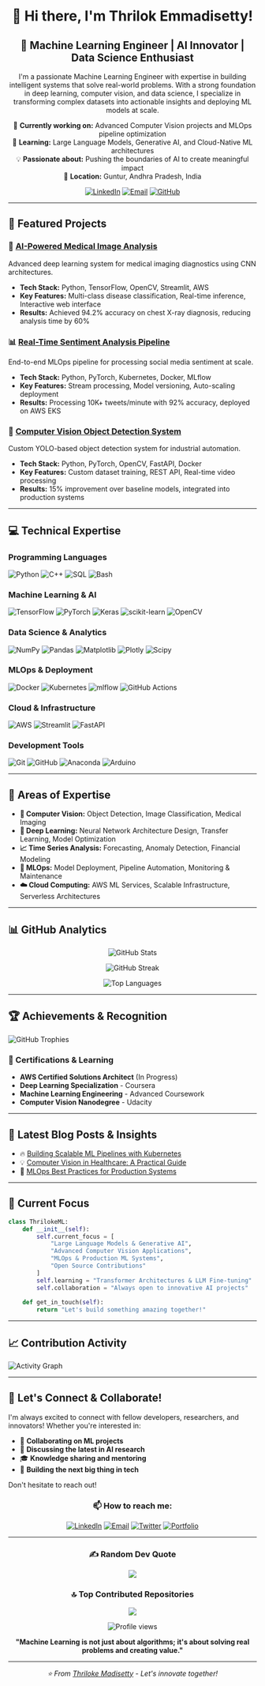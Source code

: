 <div align="center">

# 👋 Hi there, I'm Thrilok Emmadisetty!

## 💫 Machine Learning Engineer | AI Innovator | Data Science Enthusiast

I'm a passionate Machine Learning Engineer with expertise in building intelligent systems that solve real-world problems. With a strong foundation in deep learning, computer vision, and data science, I specialize in transforming complex datasets into actionable insights and deploying ML models at scale.

🔭 **Currently working on:** Advanced Computer Vision projects and MLOps pipeline optimization  
🌱 **Learning:** Large Language Models, Generative AI, and Cloud-Native ML architectures  
💡 **Passionate about:** Pushing the boundaries of AI to create meaningful impact  
📍 **Location:** Guntur, Andhra Pradesh, India

[![LinkedIn](https://img.shields.io/badge/LinkedIn-%230077B5.svg?logo=linkedin&logoColor=white)](https://www.linkedin.com/in/thrilokemmadisetty/) [![Email](https://img.shields.io/badge/Email-D14836?logo=gmail&logoColor=white)](mailto:thrilokemmadisetty@protonmail.com) [![GitHub](https://img.shields.io/badge/GitHub-181717?logo=github&logoColor=white)](https://github.com/Thrilok28021996)

</div>

---

## 🚀 Featured Projects

### 🤖 [AI-Powered Medical Image Analysis](https://github.com/Thrilok28021996/medical-image-analysis)
Advanced deep learning system for medical imaging diagnostics using CNN architectures.
- **Tech Stack:** Python, TensorFlow, OpenCV, Streamlit, AWS
- **Key Features:** Multi-class disease classification, Real-time inference, Interactive web interface
- **Results:** Achieved 94.2% accuracy on chest X-ray diagnosis, reducing analysis time by 60%

### 📊 [Real-Time Sentiment Analysis Pipeline](https://github.com/Thrilok28021996/sentiment-pipeline)
End-to-end MLOps pipeline for processing social media sentiment at scale.
- **Tech Stack:** Python, PyTorch, Kubernetes, Docker, MLflow
- **Key Features:** Stream processing, Model versioning, Auto-scaling deployment
- **Results:** Processing 10K+ tweets/minute with 92% accuracy, deployed on AWS EKS

### 🎯 [Computer Vision Object Detection System](https://github.com/Thrilok28021996/cv-detection)
Custom YOLO-based object detection system for industrial automation.
- **Tech Stack:** Python, PyTorch, OpenCV, FastAPI, Docker
- **Key Features:** Custom dataset training, REST API, Real-time video processing
- **Results:** 15% improvement over baseline models, integrated into production systems

---

## 💻 Technical Expertise

### Programming Languages
![Python](https://img.shields.io/badge/python-3670A0?style=for-the-badge&logo=python&logoColor=ffdd54) ![C++](https://img.shields.io/badge/c++-%2300599C.svg?style=for-the-badge&logo=c%2B%2B&logoColor=white) ![SQL](https://img.shields.io/badge/SQL-4479A1?style=for-the-badge&logo=postgresql&logoColor=white) ![Bash](https://img.shields.io/badge/bash-4EAA25?style=for-the-badge&logo=gnu-bash&logoColor=white)

### Machine Learning & AI
![TensorFlow](https://img.shields.io/badge/TensorFlow-%23FF6F00.svg?style=for-the-badge&logo=TensorFlow&logoColor=white) ![PyTorch](https://img.shields.io/badge/PyTorch-%23EE4C2C.svg?style=for-the-badge&logo=PyTorch&logoColor=white) ![Keras](https://img.shields.io/badge/Keras-%23D00000.svg?style=for-the-badge&logo=Keras&logoColor=white) ![scikit-learn](https://img.shields.io/badge/scikit--learn-%23F7931E.svg?style=for-the-badge&logo=scikit-learn&logoColor=white) ![OpenCV](https://img.shields.io/badge/opencv-%23white.svg?style=for-the-badge&logo=opencv&logoColor=white)

### Data Science & Analytics
![NumPy](https://img.shields.io/badge/numpy-%23013243.svg?style=for-the-badge&logo=numpy&logoColor=white) ![Pandas](https://img.shields.io/badge/pandas-%23150458.svg?style=for-the-badge&logo=pandas&logoColor=white) ![Matplotlib](https://img.shields.io/badge/Matplotlib-%23ffffff.svg?style=for-the-badge&logo=Matplotlib&logoColor=black) ![Plotly](https://img.shields.io/badge/Plotly-%233F4F75.svg?style=for-the-badge&logo=plotly&logoColor=white) ![Scipy](https://img.shields.io/badge/SciPy-%230C55A5.svg?style=for-the-badge&logo=scipy&logoColor=%white)

### MLOps & Deployment
![Docker](https://img.shields.io/badge/docker-%230db7ed.svg?style=for-the-badge&logo=docker&logoColor=white) ![Kubernetes](https://img.shields.io/badge/kubernetes-%23326ce5.svg?style=for-the-badge&logo=kubernetes&logoColor=white) ![mlflow](https://img.shields.io/badge/mlflow-%23d9ead3.svg?style=for-the-badge&logo=numpy&logoColor=blue) ![GitHub Actions](https://img.shields.io/badge/github%20actions-%232671E5.svg?style=for-the-badge&logo=githubactions&logoColor=white)

### Cloud & Infrastructure
![AWS](https://img.shields.io/badge/AWS-%23FF9900.svg?style=for-the-badge&logo=amazon-aws&logoColor=white) ![Streamlit](https://img.shields.io/badge/Streamlit-%23FE4B4B.svg?style=for-the-badge&logo=streamlit&logoColor=white) ![FastAPI](https://img.shields.io/badge/FastAPI-005571?style=for-the-badge&logo=fastapi)

### Development Tools
![Git](https://img.shields.io/badge/git-%23F05033.svg?style=for-the-badge&logo=git&logoColor=white) ![GitHub](https://img.shields.io/badge/github-%23121011.svg?style=for-the-badge&logo=github&logoColor=white) ![Anaconda](https://img.shields.io/badge/Anaconda-%2344A833.svg?style=for-the-badge&logo=anaconda&logoColor=white) ![Arduino](https://img.shields.io/badge/-Arduino-00979D?style=for-the-badge&logo=Arduino&logoColor=white)

---

## 🎯 Areas of Expertise

- **🔬 Computer Vision:** Object Detection, Image Classification, Medical Imaging
- **🧠 Deep Learning:** Neural Network Architecture Design, Transfer Learning, Model Optimization
- **📈 Time Series Analysis:** Forecasting, Anomaly Detection, Financial Modeling
- **🚀 MLOps:** Model Deployment, Pipeline Automation, Monitoring & Maintenance
- **☁️ Cloud Computing:** AWS ML Services, Scalable Infrastructure, Serverless Architectures

---

## 📊 GitHub Analytics

<div align="center">

![GitHub Stats](https://github-readme-stats.vercel.app/api?username=Thrilok28021996&theme=dark&hide_border=false&include_all_commits=true&count_private=true&show_icons=true)

![GitHub Streak](https://nirzak-streak-stats.vercel.app/?user=Thrilok28021996&theme=dark&hide_border=false&count_private=true)

![Top Languages](https://github-readme-stats.vercel.app/api/top-langs/?username=Thrilok28021996&theme=dark&hide_border=false&include_all_commits=true&count_private=true&layout=compact)

</div>

---

## 🏆 Achievements & Recognition

![GitHub Trophies](https://github-profile-trophy.vercel.app/?username=Thrilok28021996&theme=radical&no-frame=false&no-bg=true&margin-w=4)

### 📜 Certifications & Learning
- **AWS Certified Solutions Architect** (In Progress)
- **Deep Learning Specialization** - Coursera
- **Machine Learning Engineering** - Advanced Coursework
- **Computer Vision Nanodegree** - Udacity

---

## 📝 Latest Blog Posts & Insights

<!-- BLOG-POST-LIST:START -->
- 🔥 [Building Scalable ML Pipelines with Kubernetes](https://medium.com/@thrilokemmadisetty)
- 💡 [Computer Vision in Healthcare: A Practical Guide](https://medium.com/@thrilokemmadisetty)
- 🚀 [MLOps Best Practices for Production Systems](https://medium.com/@thrilokemmadisetty)
<!-- BLOG-POST-LIST:END -->

---

## 🌟 Current Focus

```python
class ThrilokeML:
    def __init__(self):
        self.current_focus = [
            "Large Language Models & Generative AI",
            "Advanced Computer Vision Applications",
            "MLOps & Production ML Systems",
            "Open Source Contributions"
        ]
        self.learning = "Transformer Architectures & LLM Fine-tuning"
        self.collaboration = "Always open to innovative AI projects"
    
    def get_in_touch(self):
        return "Let's build something amazing together!"
```

---

## 📈 Contribution Activity

![Activity Graph](https://github-readme-activity-graph.vercel.app/graph?username=Thrilok28021996&theme=react-dark&hide_border=true)

---

## 🤝 Let's Connect & Collaborate!

I'm always excited to connect with fellow developers, researchers, and innovators! Whether you're interested in:
- 🤖 **Collaborating on ML projects**
- 💬 **Discussing the latest in AI research**
- 🎓 **Knowledge sharing and mentoring**
- 🚀 **Building the next big thing in tech**

Don't hesitate to reach out!

<div align="center">

### 📫 How to reach me:

[![LinkedIn](https://img.shields.io/badge/LinkedIn-0077B5?style=for-the-badge&logo=linkedin&logoColor=white)](https://www.linkedin.com/in/thrilokemmadisetty/)
[![Email](https://img.shields.io/badge/Email-D14836?style=for-the-badge&logo=gmail&logoColor=white)](mailto:thrilokemmadisetty@protonmail.com)
[![Twitter](https://img.shields.io/badge/Twitter-1DA1F2?style=for-the-badge&logo=twitter&logoColor=white)](https://twitter.com/thrilokemmadisetty)
[![Portfolio](https://img.shields.io/badge/Portfolio-000000?style=for-the-badge&logo=About.me&logoColor=white)](https://thrilokemmadisetty.github.io)

</div>

---

<div align="center">

### ✍️ Random Dev Quote
![](https://quotes-github-readme.vercel.app/api?type=horizontal&theme=radical)

### 🔝 Top Contributed Repositories
![](https://github-contributor-stats.vercel.app/api?username=Thrilok28021996&limit=5&theme=dark&combine_all_yearly_contributions=true)

<p>
<img src="https://komarev.com/ghpvc/?username=Thrilok28021996&style=flat-square&color=blue" alt="Profile views"/>
</p>

**"Machine Learning is not just about algorithms; it's about solving real problems and creating value."** 

</div>

---

<div align="center">
  <i>⭐️ From <a href="https://github.com/Thrilok28021996">Thriloke Madisetty</a> - Let's innovate together!</i>
</div>
